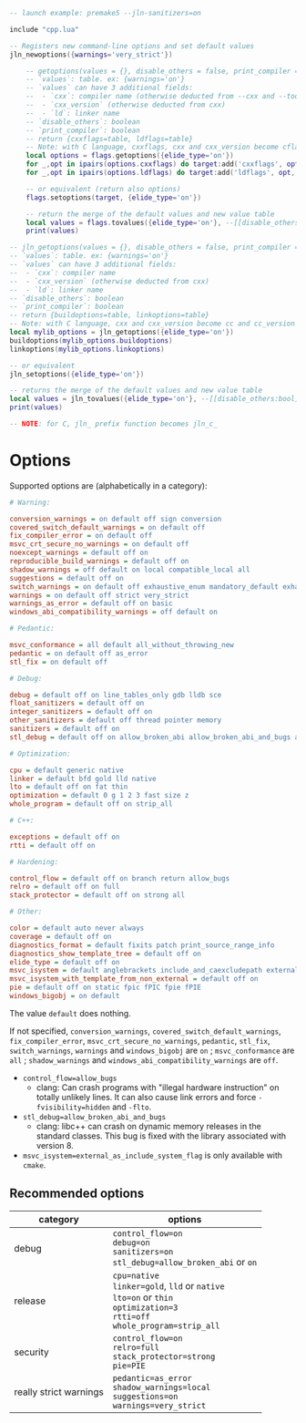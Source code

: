 ```lua
-- launch example: premake5 --jln-sanitizers=on

include "cpp.lua"

-- Registers new command-line options and set default values
jln_newoptions({warnings='very_strict'})

    -- getoptions(values = {}, disable_others = false, print_compiler = false)
    -- `values`: table. ex: {warnings='on'}
    -- `values` can have 3 additional fields:
    --  - `cxx`: compiler name (otherwise deducted from --cxx and --toolchain)
    --  - `cxx_version` (otherwise deducted from cxx)
    --  - `ld`: linker name
    -- `disable_others`: boolean
    -- `print_compiler`: boolean
    -- return {cxxflags=table, ldflags=table}
    -- Note: with C language, cxxflags, cxx and cxx_version become cflags, cc and cc_version
    local options = flags.getoptions({elide_type='on'})
    for _,opt in ipairs(options.cxxflags) do target:add('cxxflags', opt, {force=true}) end
    for _,opt in ipairs(options.ldflags) do target:add('ldflags', opt, {force=true}) end

    -- or equivalent (return also options)
    flags.setoptions(target, {elide_type='on'})

    -- return the merge of the default values and new value table
    local values = flags.tovalues({elide_type='on'}, --[[disable_others:bool]])
    print(values)

-- jln_getoptions(values = {}, disable_others = false, print_compiler = false)
-- `values`: table. ex: {warnings='on'}
-- `values` can have 3 additional fields:
--  - `cxx`: compiler name
--  - `cxx_version` (otherwise deducted from cxx)
--  - `ld`: linker name
-- `disable_others`: boolean
-- `print_compiler`: boolean
-- return {buildoptions=table, linkoptions=table}
-- Note: with C language, cxx and cxx_version become cc and cc_version
local mylib_options = jln_getoptions({elide_type='on'})
buildoptions(mylib_options.buildoptions)
linkoptions(mylib_options.linkoptions)

-- or equivalent
jln_setoptions({elide_type='on'})

-- returns the merge of the default values and new value table
local values = jln_tovalues({elide_type='on'}, --[[disable_others:bool]])
print(values)

-- NOTE: for C, jln_ prefix function becomes jln_c_
```


# Options

Supported options are (alphabetically in a category):

<!-- ./compiler-options.lua generators/list_options.lua --color -->
```ini
# Warning:

conversion_warnings = on default off sign conversion
covered_switch_default_warnings = on default off
fix_compiler_error = on default off
msvc_crt_secure_no_warnings = on default off
noexcept_warnings = default off on
reproducible_build_warnings = default off on
shadow_warnings = off default on local compatible_local all
suggestions = default off on
switch_warnings = on default off exhaustive_enum mandatory_default exhaustive_enum_and_mandatory_default
warnings = on default off strict very_strict
warnings_as_error = default off on basic
windows_abi_compatibility_warnings = off default on

# Pedantic:

msvc_conformance = all default all_without_throwing_new
pedantic = on default off as_error
stl_fix = on default off

# Debug:

debug = default off on line_tables_only gdb lldb sce
float_sanitizers = default off on
integer_sanitizers = default off on
other_sanitizers = default off thread pointer memory
sanitizers = default off on
stl_debug = default off on allow_broken_abi allow_broken_abi_and_bugs assert_as_exception

# Optimization:

cpu = default generic native
linker = default bfd gold lld native
lto = default off on fat thin
optimization = default 0 g 1 2 3 fast size z
whole_program = default off on strip_all

# C++:

exceptions = default off on
rtti = default off on

# Hardening:

control_flow = default off on branch return allow_bugs
relro = default off on full
stack_protector = default off on strong all

# Other:

color = default auto never always
coverage = default off on
diagnostics_format = default fixits patch print_source_range_info
diagnostics_show_template_tree = default off on
elide_type = default off on
msvc_isystem = default anglebrackets include_and_caexcludepath external_as_include_system_flag
msvc_isystem_with_template_from_non_external = default off on
pie = default off on static fpic fPIC fpie fPIE
windows_bigobj = on default
```
<!-- ./compiler-options.lua -->

The value `default` does nothing.

If not specified, `conversion_warnings`, `covered_switch_default_warnings`, `fix_compiler_error`, `msvc_crt_secure_no_warnings`, `pedantic`, `stl_fix`, `switch_warnings`, `warnings` and `windows_bigobj` are `on` ; `msvc_conformance` are `all` ; `shadow_warnings` and `windows_abi_compatibility_warnings` are `off`.

- `control_flow=allow_bugs`
  - clang: Can crash programs with "illegal hardware instruction" on totally unlikely lines. It can also cause link errors and force `-fvisibility=hidden` and `-flto`.
- `stl_debug=allow_broken_abi_and_bugs`
  - clang: libc++ can crash on dynamic memory releases in the standard classes. This bug is fixed with the library associated with version 8.
- `msvc_isystem=external_as_include_system_flag` is only available with `cmake`.


## Recommended options

category | options
---------|---------
debug | `control_flow=on`<br>`debug=on`<br>`sanitizers=on`<br>`stl_debug=allow_broken_abi` or `on`<br>
release | `cpu=native`<br>`linker=gold`, `lld` or `native`<br>`lto=on` or `thin`<br>`optimization=3`<br>`rtti=off`<br>`whole_program=strip_all`
security | `control_flow=on`<br>`relro=full`<br>`stack_protector=strong`<br>`pie=PIE`
really strict warnings | `pedantic=as_error`<br>`shadow_warnings=local`<br>`suggestions=on`<br>`warnings=very_strict`


